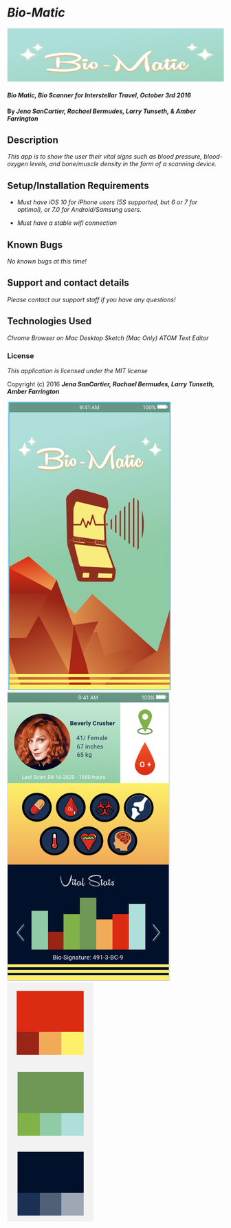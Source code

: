 # _Bio-Matic_

![banner](https://github.com/NWShadowDev/BioMatic/blob/master/BioMatic/img/Screen%20Shot%202016-10-03%20at%204.23.46%20PM.png)

#### _Bio Matic, Bio Scanner for Interstellar Travel, October 3rd 2016_

#### By _Jena SanCartier, Rachael Bermudes, Larry Tunseth, & Amber Farrington_

## Description

_This app is to show the user their vital signs such as blood pressure, blood-oxygen levels, and bone/muscle density in the form of a scanning device._

## Setup/Installation Requirements

* _Must have iOS 10 for iPhone users (5S supported, but 6 or 7 for optimal), or 7.0 for Android/Samsung users._

* _Must have a stable wifi connection_

## Known Bugs

_No known bugs at this time!_

## Support and contact details

_Please contact our support staff if you have any questions!_

## Technologies Used

_Chrome Browser on Mac Desktop_
_Sketch (Mac Only)_
_ATOM Text Editor_

### License

*This application is licensed under the MIT license*

Copyright (c) 2016 **_Jena SanCartier, Rachael Bermudes, Larry Tunseth, Amber Farrington_**

![Preview](https://github.com/NWShadowDev/BioMatic/blob/master/BioMatic/img/Main%20Page.png)
![Preview2](https://github.com/NWShadowDev/BioMatic/blob/master/BioMatic/img/Profile.png)
![Color Palette](https://github.com/NWShadowDev/BioMatic/blob/master/BioMatic/img/Color%20Palette.png)
